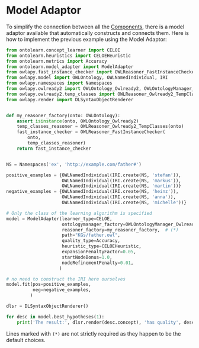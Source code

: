 # Model Adaptor

To simplify the connection between all the
[Components](08_architecture.md#component-architecture), there is a
model adaptor available that automatically constructs and connects them.
Here is how to implement the previous example using the Model Adaptor:

```python
from ontolearn.concept_learner import CELOE
from ontolearn.heuristics import CELOEHeuristic
from ontolearn.metrics import Accuracy
from ontolearn.model_adapter import ModelAdapter
from owlapy.fast_instance_checker import OWLReasoner_FastInstanceChecker
from owlapy.model import OWLOntology, OWLNamedIndividual, IRI
from owlapy.namespaces import Namespaces
from owlapy.owlready2 import OWLOntology_Owlready2, OWLOntologyManager_Owlready2
from owlapy.owlready2.temp_classes import OWLReasoner_Owlready2_TempClasses
from owlapy.render import DLSyntaxObjectRenderer


def my_reasoner_factory(onto: OWLOntology):
    assert isinstance(onto, OWLOntology_Owlready2)
    temp_classes_reasoner = OWLReasoner_Owlready2_TempClasses(onto)
    fast_instance_checker = OWLReasoner_FastInstanceChecker(
        onto,
        temp_classes_reasoner)
    return fast_instance_checker


NS = Namespaces('ex', 'http://example.com/father#')

positive_examples = {OWLNamedIndividual(IRI.create(NS, 'stefan')),
                     OWLNamedIndividual(IRI.create(NS, 'markus')),
                     OWLNamedIndividual(IRI.create(NS, 'martin'))}
negative_examples = {OWLNamedIndividual(IRI.create(NS, 'heinz')),
                     OWLNamedIndividual(IRI.create(NS, 'anna')),
                     OWLNamedIndividual(IRI.create(NS, 'michelle'))}

# Only the class of the learning algorithm is specified
model = ModelAdapter(learner_type=CELOE,
                     ontologymanager_factory=OWLOntologyManager_Owlready2,  # (*)
                     reasoner_factory=my_reasoner_factory,  # (*)
                     path="KGs/father.owl",
                     quality_type=Accuracy,
                     heuristic_type=CELOEHeuristic,
                     expansionPenaltyFactor=0.05,
                     startNodeBonus=1.0,
                     nodeRefinementPenalty=0.01,
                    )

# no need to construct the IRI here ourselves
model.fit(pos=positive_examples,
          neg=negative_examples,
         )

dlsr = DLSyntaxObjectRenderer()

for desc in model.best_hypotheses(1):
    print('The result:', dlsr.render(desc.concept), 'has quality', desc.quality)
```

Lines marked with `(*)` are not strictly required as they happen to be
the default choices.
